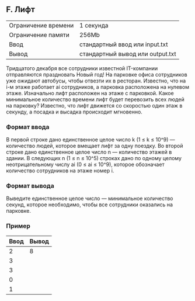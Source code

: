 ## F. Лифт

| | |
|------------|------------|
| Ограничение времени |	1 секунда |
| Ограничение памяти |	256Mb |
| Ввод |	стандартный ввод или input.txt |
| Вывод |	стандартный вывод или output.txt |

Тридцатого декабря все сотрудники известной IT-компании отправляются праздновать Новый год! На парковке офиса сотрудников уже ожидают автобусы, чтобы отвезти их в ресторан. Известно, что на i-м этаже работает ai сотрудников, а парковка расположена на нулевом этаже. Изначально лифт расположен на этаже с парковкой. Какое минимальное количество времени лифт будет перевозить всех людей на парковку? Известно, что лифт движется со скоростью один этаж в секунду, а посадка и высадка происходит мгновенно.

### Формат ввода
В первой строке дано единственное целое число k (1 ≤ k ≤ 10^9) — количество людей, которое вмещает лифт за одну поездку. Во второй строке дано единственное целое число n  — количество этажей в здании. В следующих n (1 ≤ n ≤ 10^5) строках дано по одному целому неотрицательному числу ai (0 ≤ ai ≤ 10^9), которое обозначает количество сотрудников на этаже номер i.

### Формат вывода
Выведите единственное целое число  — минимальное количество секунд, которое необходимо, чтобы все сотрудники оказались на парковке.

### Пример
| Ввод | Вывод |
| ---- | ----- |
| 2 | 8 |
| 3 |  |
| 3 |  |
| 0 |  |
| 1 |  |
